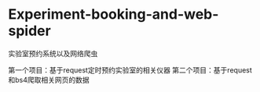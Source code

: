# Experiment-booking-and-web-spider
实验室预约系统以及网络爬虫

第一个项目：基于request定时预约实验室的相关仪器
第二个项目：基于request和bs4爬取相关网页的数据
